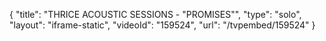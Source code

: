 {
    "title": "THRICE ACOUSTIC SESSIONS - \"PROMISES\"",
    "type": "solo",
    "layout": "iframe-static",
    "videoId": "159524",
    "url": "\/tvpembed\/159524"
}